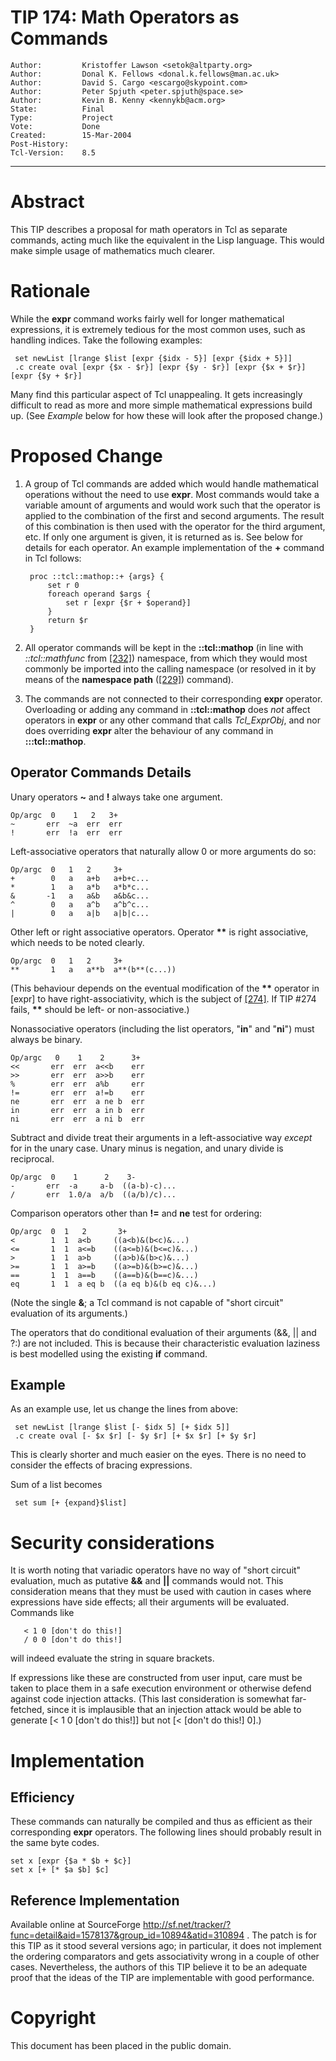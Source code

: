 # TIP 174: Math Operators as Commands
	Author:         Kristoffer Lawson <setok@altparty.org>
	Author:         Donal K. Fellows <donal.k.fellows@man.ac.uk>
	Author:         David S. Cargo <escargo@skypoint.com>
	Author:         Peter Spjuth <peter.spjuth@space.se>
	Author:         Kevin B. Kenny <kennykb@acm.org>
	State:          Final
	Type:           Project
	Vote:           Done
	Created:        15-Mar-2004
	Post-History:   
	Tcl-Version:    8.5
-----

# Abstract

This TIP describes a proposal for math operators in Tcl as separate commands,
acting much like the equivalent in the Lisp language. This would make simple
usage of mathematics much clearer.

# Rationale

While the **expr** command works fairly well for longer mathematical
expressions, it is extremely tedious for the most common uses, such as
handling indices. Take the following examples:

	 set newList [lrange $list [expr {$idx - 5}] [expr {$idx + 5}]]
	 .c create oval [expr {$x - $r}] [expr {$y - $r}] [expr {$x + $r}] [expr {$y + $r}]

Many find this particular aspect of Tcl unappealing. It gets increasingly
difficult to read as more and more simple mathematical expressions build up.
\(See _Example_ below for how these will look after the proposed change.\)

# Proposed Change

 1. A group of Tcl commands are added which would handle mathematical
    operations without the need to use **expr**. Most commands would take a
    variable amount of arguments and would work such that the operator is
    applied to the combination of the first and second arguments. The result
    of this combination is then used with the operator for the third argument,
    etc. If only one argument is given, it is returned as is. See below for
    details for each operator. An example implementation of the **\+**
    command in Tcl follows:

		 proc ::tcl::mathop::+ {args} {
		     set r 0
		     foreach operand $args {
		         set r [expr {$r + $operand}]
		     }
		     return $r
		 }

 2. All operator commands will be kept in the **::tcl::mathop** \(in line
    with _::tcl::mathfunc_ from [[232]](232.md)\) namespace, from which they would most
    commonly be imported into the calling namespace \(or resolved in it by
    means of the **namespace path** \([[229]](229.md)\) command\).

 3. The commands are not connected to their corresponding **expr** operator.
    Overloading or adding any command in **::tcl::mathop** does _not_
    affect operators in **expr** or any other command that calls
    _Tcl\_ExprObj_, and nor does overriding **expr** alter the behaviour of
    any command in **:::tcl::mathop**.

## Operator Commands Details

Unary operators **~** and **!** always take one argument.

	Op/argc  0    1   2   3+
	~       err  ~a  err  err
	!       err  !a  err  err

Left-associative operators that naturally allow 0 or more arguments do so:

	Op/argc  0   1   2     3+
	+        0   a   a+b   a+b+c...
	*        1   a   a*b   a*b*c...
	&       -1   a   a&b   a&b&c...
	^        0   a   a^b   a^b^c...
	|        0   a   a|b   a|b|c...

Other left or right associative operators. Operator **\*\*** is right
associative, which needs to be noted clearly.

	Op/argc  0   1   2     3+
	**       1   a   a**b  a**(b**(c...))

\(This behaviour depends on the eventual modification of the **\*\*** operator
in [expr] to have right-associativity, which is the subject of [[274]](274.md). If TIP
\#274 fails, **\*\*** should be left- or non-associative.\)

Nonassociative operators \(including the list operators, "**in**" and
"**ni**"\) must always be binary.

	Op/argc   0    1    2      3+
	<<       err  err  a<<b    err
	>>       err  err  a>>b    err
	%        err  err  a%b     err
	!=       err  err  a!=b    err
	ne       err  err  a ne b  err
	in       err  err  a in b  err
	ni       err  err  a ni b  err

Subtract and divide treat their arguments in a left-associative way _except_
for in the unary case. Unary minus is negation, and unary divide is reciprocal.

	Op/argc  0    1      2    3-
	-       err  -a     a-b  ((a-b)-c)...
	/       err  1.0/a  a/b  ((a/b)/c)...

Comparison operators other than **!=** and **ne** test for ordering:

	Op/argc  0  1   2       3+
	<        1  1  a<b     ((a<b)&(b<c)&...)
	<=       1  1  a<=b    ((a<=b)&(b<=c)&...)
	>        1  1  a>b     ((a>b)&(b>c)&...)
	>=       1  1  a>=b    ((a>=b)&(b>=c)&...)
	==       1  1  a==b    ((a==b)&(b==c)&...)
	eq       1  1  a eq b  ((a eq b)&(b eq c)&...)

\(Note the single **&**; a Tcl command is not capable of "short circuit"
evaluation of its arguments.\)

The operators that do conditional evaluation of their arguments \(&&, \|\| and
?:\) are not included. This is because their characteristic evaluation laziness
is best modelled using the existing **if** command.

## Example

As an example use, let us change the lines from above:

	 set newList [lrange $list [- $idx 5] [+ $idx 5]]
	 .c create oval [- $x $r] [- $y $r] [+ $x $r] [+ $y $r]

This is clearly shorter and much easier on the eyes. There is no need to
consider the effects of bracing expressions.

Sum of a list becomes

	 set sum [+ {expand}$list]

# Security considerations

It is worth noting that variadic operators have no way of "short circuit"
evaluation, much as putative **&&** and **\|\|** commands would not. This
consideration means that they must be used with caution in cases where
expressions have side effects; all their arguments will be evaluated.
Commands like

	   < 1 0 [don't do this!]
	   / 0 0 [don't do this!]

will indeed evaluate the string in square brackets.

If expressions like these are constructed from user input, care must be taken
to place them in a safe execution environment or otherwise defend against code
injection attacks. \(This last consideration is somewhat far-fetched, since it
is implausible that an injection attack would be able to generate [< 1 0
[don't do this!]] but not [< [don't do this!] 0].\)

# Implementation

## Efficiency

These commands can naturally be compiled and thus as efficient as their
corresponding **expr** operators. The following lines should probably result
in the same byte codes.

	set x [expr {$a * $b + $c}]
	set x [+ [* $a $b] $c]

## Reference Implementation

Available online at SourceForge
<http://sf.net/tracker/?func=detail&aid=1578137&group_id=10894&atid=310894> .
The patch is for this TIP as it stood several versions ago; in particular, it
does not implement the ordering comparators and gets associativity wrong in a
couple of other cases. Nevertheless, the authors of this TIP believe it to be
an adequate proof that the ideas of the TIP are implementable with good
performance.

# Copyright

This document has been placed in the public domain.

